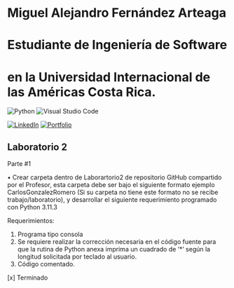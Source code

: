 # Miguel Alejandro Fernández Arteaga 
# Estudiante de Ingeniería de Software
# en la Universidad Internacional de las Américas Costa Rica.

<!--START_SECTION:badges-->

![Python](https://img.shields.io/badge/python-3670A0?style=for-the-badge&logo=python&logoColor=ffdd54)
![Visual Studio Code](https://img.shields.io/badge/Visual%20Studio%20Code-0078d7.svg?style=for-the-badge&logo=visual-studio-code&logoColor=white)

[![LinkedIn](https://img.shields.io/badge/linkedin-%230077B5.svg?style=for-the-badge&logo=linkedin&logoColor=white)](https://www.linkedin.com/in/miguel1990/)
[![Portfolio](https://img.shields.io/badge/Portfolio-%23000000.svg?style=for-the-badge&logo=firefox&logoColor=#FF7139)](https://bash20cu.github.io/Portfolio/)

<!--END_SECTION:badges-->

## Laboratorio 2

Parte #1

• Crear carpeta dentro de Laborartorio2 de repositorio GitHub compartido por el Profesor, esta carpeta debe ser bajo el siguiente formato ejemplo CarlosGonzalezRomero (Si su carpeta no tiene este formato no se recibe trabajo/laboratorio), y desarrollar el siguiente requerimiento programado con Python 3.11.3

Requerimientos:

1. Programa tipo consola
2. Se requiere realizar la corrección necesaria en el código fuente para que la rutina de Python anexa imprima un cuadrado de ‘*’ según la longitud solicitada por teclado al usuario.
3. Código comentado.

[x] Terminado